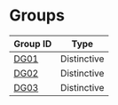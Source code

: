 # Groups
Group ID        | Type        
----------------|-------------
[DG01](DG01.md) | Distinctive 
[DG02](DG02.md) | Distinctive 
[DG03](DG03.md) | Distinctive 
